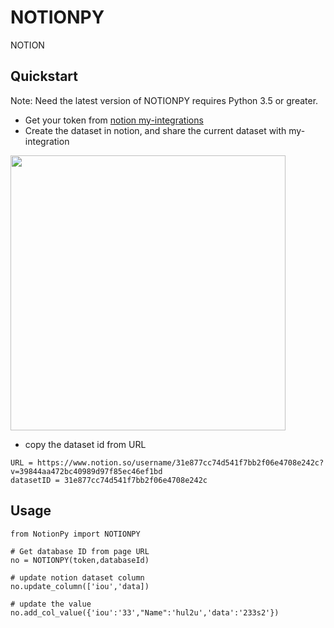 # NOTIONPY
NOTION


## Quickstart
Note:
Need the latest version of NOTIONPY requires Python 3.5 or greater.
- Get your token from [notion my-integrations](https://www.notion.so/my-integrations)
- Create the dataset in notion, and share the current dataset with my-integration 
<img src="https://github.com/wuchangsheng951/NOTIONPY/blob/main/share_example_invite.png" width="440">

- copy the dataset id from URL

```
URL = https://www.notion.so/username/31e877cc74d541f7bb2f06e4708e242c?v=39844aa472bc40989d97f85ec46ef1bd
datasetID = 31e877cc74d541f7bb2f06e4708e242c
```

## Usage

```
from NotionPy import NOTIONPY

# Get database ID from page URL
no = NOTIONPY(token,databaseId)

# update notion dataset column
no.update_column(['iou','data])

# update the value
no.add_col_value({'iou':'33',"Name":'hul2u','data':'233s2'})

```
